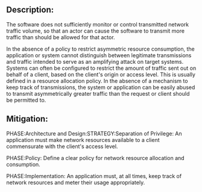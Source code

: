 ## Description:

The software does not sufficiently monitor or control transmitted network traffic volume, so that an actor can cause the software to transmit more traffic than should be allowed for that actor.

In the absence of a policy to restrict asymmetric resource consumption, the application or system cannot distinguish between legitimate transmissions and traffic intended to serve as an amplifying attack on target systems. Systems can often be configured to restrict the amount of traffic sent out on behalf of a client, based on the client's origin or access level. This is usually defined in a resource allocation policy. In the absence of a mechanism to keep track of transmissions, the system or application can be easily abused to transmit asymmetrically greater traffic than the request or client should be permitted to.

## Mitigation:


PHASE:Architecture and Design:STRATEGY:Separation of Privilege:
An application must make network resources available to a client commensurate with the client's access level.

PHASE:Policy:
Define a clear policy for network resource allocation and consumption.

PHASE:Implementation:
An application must, at all times, keep track of network resources and meter their usage appropriately.

